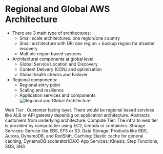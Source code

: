 # Regional and Global AWS Architecture

- There are 3 main type of architectures:
    - Small scale architectures: one region/one country
    - Small architecture with DR: one region + backup region for disaster recovery
    - Multiple region based systems
- Architectural components at global level:
    - Global Service Location and Discovery
    - Content Delivery (CDN) and optimization
    - Global health checks and Failover
- Regional components:
    - Regional entry point
    - Scaling and resilience
    - Application services and components
![Regional and Global Architecture](images/RegionalandGlobalInfrastructure2.png)


Web Tier : Customer facing layer. There would be regional based services like ALB or API gateway dependig on application architecture. Abstracts customers from underlying architecture.
Compute Tier: The infra to web tier is provided by compute tier using EC2, lambda or containers.
Storage Services: Service like EBS, EFS or S3.
Data Storage: Products like RDS, Aurora, DynamoDB, and RedShift.
Caching: Elastic cache for general caching, DynamoDB acclerator(DAX)
App Services: Kinesis, Step Functions, SQS, SNS

